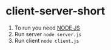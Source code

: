 # client-server-short

1. To run you need [NODE JS](https://nodejs.org)
2. Run server `node server.js`
3. Run client `node client.js`
